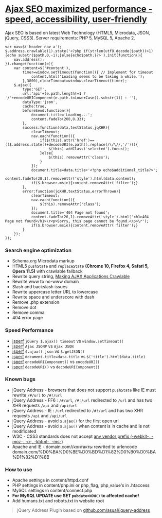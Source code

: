 # [Ajax SEO maximized performance - speed, accessibility, user-friendly](//lab.laukstein.com/jsonp-ajax-seo/)
Ajax SEO is based on latest Web Technology (HTML5, Microdata, JSON, jQuery, CSS3). Server requirements: PHP 5, MySQL 5, Apache 2.
    
    
    var nav=$('header nav a');
    $.address.crawlable(1).state('<?php if(strlen(utf8_decode($path))>1){echo substr($path,0,-1);}else{echo$path;}?>').init(function(){
        nav.address();
    }).change(function(e){
        var content=$('#content'),
            timer=window.setTimeout(function(){ // Implement for timeout
                content.html('Loading seems to be taking a while.');
            },3800),clearTimeout=window.clearTimeout(timer);
        $.ajax({
            type:'GET',
            url:'api'+(e.path.length!=1 ? '/'+encodeURIComponent(e.path.toLowerCase().substr(1)) : ''),
            dataType:'json',
            cache:true,
            beforeSend:function(){
                document.title='Loading...';
                content.fadeTo(200,0.33);
            },
            success:function(data,textStatus,jqXHR){
                clearTimeout;
                nav.each(function(){
                    if($(this).attr('href')==(($.address.state()+decodeURI(e.path)).replace(/\/\//,'/'))){
                        $(this).addClass('selected').focus();
                    }else{
                        $(this).removeAttr('class');
                    }
                });
                document.title=data.title+'<?php echo$additional_title?>';
                content.fadeTo(20,1).removeAttr('style').html(data.content);
                if($.browser.msie){content.removeAttr('filter');}
            },
            error:function(jqXHR,textStatus,errorThrown){
                clearTimeout;
                nav.each(function(){
                    $(this).removeAttr('class');
                });
                document.title='404 Page not found';
                content.fadeTo(20,1).removeAttr('style').html('<h1>404 Page not found</h1>\r<p>Sorry, this page cannot be found.</p>\r');
                if($.browser.msie){content.removeAttr('filter');}
            }
        });
    });
    
    
### Search engine optimization

 -  Schema.org Microdata markup
 -  HTML5 `pushState` and `replaceState` **(Chrome 10, Firefox 4, Safari 5, Opera 11.5)** with crawlable fallback
 -  Rewrite query string, [Making AJAX Applications Crawlable](//code.google.com/web/ajaxcrawling/docs/getting-started.html)
 -  Rewrite www to no-www domain
 -  Slash and backslash issues
 -  Rewrite uppercase letter URL to lowercase
 -  Rewrite space and underscore with dash
 -  Remove .php extension
 -  Remove dot
 -  Remove comma
 -  404 error page


### Speed Performance

 -  [jsperf](http://jsperf.com/jquery-ajax-jsonp-timeout-performormance) `jQuery $.ajax() timeout` vs `window.setTimeout()`
 -  [jsperf](http://jsperf.com/ajax-jsonp-vs-ajax-json) `Ajax JSONP` vs `Ajax JSON`
 -  [jsperf](http://jsperf.com/getjson-vs-ajax-json) `$.ajax() json` vs `$.getJSON()`
 -  [jsperf](http://jsperf.com/rename-title) `document.title=data.title` vs `$('title').html(data.title)`
 -  [jsperf](http://jsperf.com/encodeuri-vs-encodeuricomponent) `encodeURIComponent()` vs `encodeURI()`
 -  [jsperf](http://jsperf.com/decodeuri-vs-decodeuricomponent) `decodeURI()` vs `decodeURIComponent()`


### Known bugs

 -  jQuery Address - browsers that does not support `pushState` like IE must rewrite `/#/url` to `/#!/url`
 -  jQuery Address - FF6 : `/#/url`, `/#!/url` redirected to `/url` and has two XHR requests `/api` and `/api/url`
 -  jQuery Address - IE : `/url` redirected to `/#!/url` and has two XHR requests `/api` and `/api/url`
 -  jQuery Address - avoid `$.ajax()` for the first open url
 -  jQuery Address - avoid `$.ajax()` when content is in cache and is not modificated
 -  W3C - CSS3 standards does not accept [any vendor prefix (-webkit-, -moz-, -o-, -khtml-, -ms-)](//www.w3.org/Bugs/Public/show_bug.cgi?id=11989)
 -  Apache and IE - domain.com//контакты rewrited to urlencode domain.com/%D0%BA%D0%BE%D0%BD%D1%82%D0%B0%D0%BA%D1%82%D1%8B


### How to use

 -  Apache settings in content/httpd.conf
 -  PHP settings in content/php.ini or php_flag, php_value's in .htaccess
 -  MySQL settings in content/connect.php
 -  **For MySQL UPDATE use SET `pubdate=NOW()` to affected cache!**
 -  Add humans.txt and robots.txt in website root


> jQuery Address Plugin based on [github.com/asual/jquery-address](//github.com/asual/jquery-address)